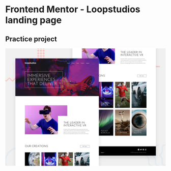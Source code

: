 # Frontend Mentor - Loopstudios landing page

## Practice project

![Design preview for the Loopstudios landing page coding challenge](./images/design/desktop-preview.jpg)